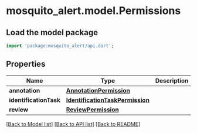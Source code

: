 # mosquito_alert.model.Permissions

## Load the model package
```dart
import 'package:mosquito_alert/api.dart';
```

## Properties
Name | Type | Description | Notes
------------ | ------------- | ------------- | -------------
**annotation** | [**AnnotationPermission**](AnnotationPermission.md) |  | 
**identificationTask** | [**IdentificationTaskPermission**](IdentificationTaskPermission.md) |  | 
**review** | [**ReviewPermission**](ReviewPermission.md) |  | 

[[Back to Model list]](../README.md#documentation-for-models) [[Back to API list]](../README.md#documentation-for-api-endpoints) [[Back to README]](../README.md)


